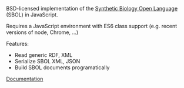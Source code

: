 

BSD-licensed implementation of the [Synthetic Biology Open Language](http://sbolstandard.org) (SBOL) in JavaScript.

Requires a JavaScript environment with ES6 class support (e.g. recent versions of node, Chrome, ...)

Features:

* Read generic RDF, XML
* Serialize SBOL XML, JSON
* Build SBOL documents programatically

[Documentation](http://ICO2S.github.io/sboljs)









